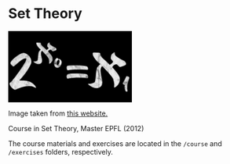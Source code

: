 # Set Theory

<img src="image.jpg" width="50%" align="center"/>

Image taken from [this website.](https://www.spreadshirt.com.au/shop/design/continuum+hypothesis+math+mathematics+axiomatics+mens+t-shirt-D59a7b5bdf6c60d221da09534?sellable=XyJEorArkOHLeR3y8dRR-210-7&view=D1)

Course in Set Theory, Master EPFL (2012)

The course materials and exercises are located in the `/course` and `/exercises` folders, respectively.
